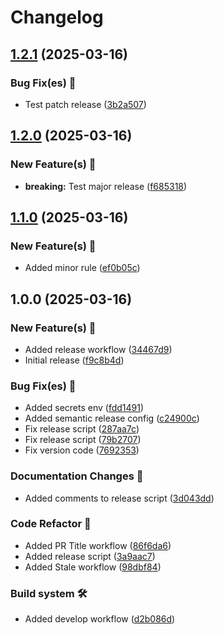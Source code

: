 # Changelog

## [1.2.1](https://github.com/Katulos/apk-semantic-release/compare/v1.2.0...v1.2.1) (2025-03-16)

### Bug Fix(es) 🐛️

* Test patch release ([3b2a507](https://github.com/Katulos/apk-semantic-release/commit/3b2a50750a9f4ae2348b615e104ad5ef7e6fa1fd))

## [1.2.0](https://github.com/Katulos/apk-semantic-release/compare/v1.1.0...v1.2.0) (2025-03-16)

### New Feature(s) 🚀

* **breaking:** Test major release ([f685318](https://github.com/Katulos/apk-semantic-release/commit/f68531891735b28027fcb9c5bb3cdb5348a20809))

## [1.1.0](https://github.com/Katulos/apk-semantic-release/compare/v1.0.0...v1.1.0) (2025-03-16)

### New Feature(s) 🚀

* Added  minor rule ([ef0b05c](https://github.com/Katulos/apk-semantic-release/commit/ef0b05cca18c324506e0262928ae15a645cf22ab))

## 1.0.0 (2025-03-16)

### New Feature(s) 🚀

* Added release workflow ([34467d9](https://github.com/Katulos/apk-semantic-release/commit/34467d9d406c549aa70219879aca6e0d66cf6dd2))
* Initial release ([f9c8b4d](https://github.com/Katulos/apk-semantic-release/commit/f9c8b4da74663f7078c55a2594de589c1787c2bb))

### Bug Fix(es) 🐛️

* Added secrets env ([fdd1491](https://github.com/Katulos/apk-semantic-release/commit/fdd149153e725e38d527a98883af41bccd57b0ff))
* Added semantic release config ([c24900c](https://github.com/Katulos/apk-semantic-release/commit/c24900c221c9bb2820de9b9cee0d9e65846e5857))
* Fix release script ([287aa7c](https://github.com/Katulos/apk-semantic-release/commit/287aa7c131d580d84c97b83c6a25748283bad808))
* Fix release script ([79b2707](https://github.com/Katulos/apk-semantic-release/commit/79b2707eacaa096f2cc078e06fb5de3331a17bd7))
* Fix version code ([7692353](https://github.com/Katulos/apk-semantic-release/commit/7692353bf5884c68f05f023395251701ed316f80))

### Documentation Changes 📝

* Added comments to release script ([3d043dd](https://github.com/Katulos/apk-semantic-release/commit/3d043ddc7841fb30c345175eaab10dedef7c6b94))

### Code Refactor 💅

* Added PR Title workflow ([86f6da6](https://github.com/Katulos/apk-semantic-release/commit/86f6da6d11f50da999f98b87293eb0392e3203ed))
* Added release script ([3a9aac7](https://github.com/Katulos/apk-semantic-release/commit/3a9aac7cc06a6e6a750a004a1e8c2120830e21f1))
* Added Stale workflow ([98dbf84](https://github.com/Katulos/apk-semantic-release/commit/98dbf841cd7c564bf7e4db833b1e6a5280b206b6))

### Build system 🛠️

* Added develop workflow ([d2b086d](https://github.com/Katulos/apk-semantic-release/commit/d2b086dc066b2ff1dd6e098d142e2bea15c6f3fa))
